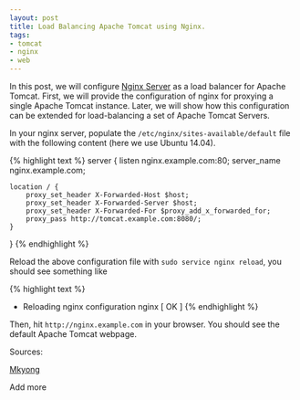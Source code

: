 ```yaml
---
layout: post
title: Load Balancing Apache Tomcat using Nginx.
tags:
- tomcat
- nginx
- web
---
```


In this post, we will configure [Nginx Server](http://http://nginx.org//) as a load balancer for Apache Tomcat. First, 
we will provide the configuration of nginx for proxying a single Apache Tomcat instance. Later, we will show how this configuration can be extended for load-balancing a set of Apache Tomcat Servers.

In your nginx server, populate the `/etc/nginx/sites-available/default` file with the following content (here we use Ubuntu 14.04).

{% highlight text %}
server {
    listen nginx.example.com:80;
    server_name  nginx.example.com;

    location / {
        proxy_set_header X-Forwarded-Host $host;
        proxy_set_header X-Forwarded-Server $host;
        proxy_set_header X-Forwarded-For $proxy_add_x_forwarded_for;
        proxy_pass http://tomcat.example.com:8080/;
    }
}
{% endhighlight %}

Reload the above configuration file with `sudo service nginx reload`, you should see something like

{% highlight text %}
 * Reloading nginx configuration nginx                                   [ OK ] 
{% endhighlight %}



Then, hit `http://nginx.example.com` in your browser. You should see the default Apache Tomcat webpage.

Sources:

[Mkyong](http://www.mkyong.com/nginx/nginx-apache-tomcat-configuration-example/)

Add more
